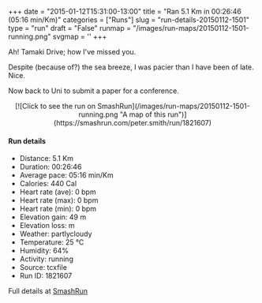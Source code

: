 +++
date = "2015-01-12T15:31:00-13:00"
title = "Ran 5.1 Km in 00:26:46 (05:16 min/Km)"
categories = ["Runs"]
slug = "run-details-20150112-1501"
type = "run"
draft = "False"
runmap = "/images/run-maps/20150112-1501-running.png"
svgmap = '<polyline points="0 56, 1 63, 3 64, 13 55, 19 47, 20 46, 35 41, 45 44, 51 38, 52 36, 54 35, 60 35, 82 37, 83 37, 90 40, 99 48, 100 49, 86 38, 80 36, 62 35, 53 36, 51 40, 45 44, 35 41, 29 42, 23 46">'
+++

Ah! Tamaki Drive; how I've missed you. 

Despite (because of?) the sea breeze, I was pacier than I have been of late. Nice. 

Now back to Uni to submit a paper for a conference. 

<!--more-->

<center>
[![Click to see the run on SmashRun](/images/run-maps/20150112-1501-running.png "A map of this run")](https://smashrun.com/peter.smith/run/1821607)
</center>

#### Run details

* Distance: 5.1 Km
* Duration: 00:26:46
* Average pace: 05:16 min/Km
* Calories: 440 Cal
* Heart rate (ave): 0 bpm
* Heart rate (max): 0 bpm
* Heart rate (min): 0 bpm
* Elevation gain: 49 m
* Elevation loss:  m
* Weather: partlycloudy
* Temperature: 25 &deg;C
* Humidity: 64%
* Activity: running
* Source: tcxfile
* Run ID: 1821607

Full details at [SmashRun](https://smashrun.com/peter.smith/run/1821607)